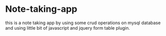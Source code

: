 # Note-taking-app
this is a note taking app by using some crud operations on mysql database and using little bit of javascript and jquery form table plugin.
